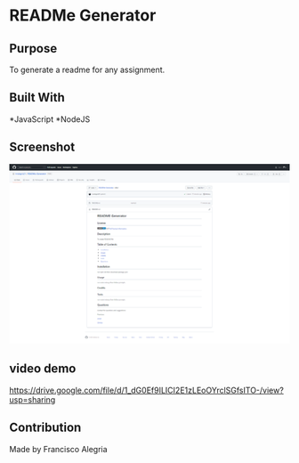 # READMe Generator
## Purpose 
To generate a readme for any assignment.
## Built With
*JavaScript 
*NodeJS
## Screenshot 
![Alt text](assets/screencapture-github-mralegria31-READMe-Generator-tree-main-dist-2022-02-20-22_46_00.png)
## video demo 
https://drive.google.com/file/d/1_dG0Ef9ILICI2E1zLEoOYrclSGfsITO-/view?usp=sharing
## Contribution 
Made by Francisco Alegria 
